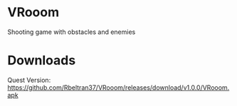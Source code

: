 # VRooom
Shooting game with obstacles and enemies

# Downloads
Quest Version: https://github.com/Rbeltran37/VRooom/releases/download/v1.0.0/VRooom.apk

